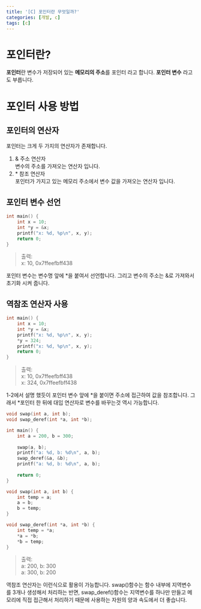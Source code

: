 ```yaml
---
title: '[C] 포인터란 무엇일까?'
categories: [개발, c]
tags: [c]
---
```


# 포인터란?

**포인터**란 변수가 저장되어 있는 **메모리의 주소**를 포인터 라고 합니다. **포인터 변수** 라고도 부릅니다.


# 포인터 사용 방법

## 포인터의 연산자

포인터는 크게 두 가지의 연산자가 존재합니다.

1. & 주소 연산자  
변수의 주소를 가져오는 연산자 입니다.
2. \* 참조 연산자  
포인터가 가지고 있는 메모리 주소에서 변수 값을 가져오는 연산자 입니다.


## 포인터 변수 선언

```c
int main() {
    int x = 10;
    int *y = &x;
    printf("x: %d, %p\n", x, y);
    return 0;
}
```
> 출력:  
> x: 10, 0x7ffeefbff438

포인터 변수는 변수명 앞에 *을 붙여서 선언합니다. 그리고 변수의 주소는 &로 가져와서 초기화 시켜 줍니다.


## 역참조 연산자 사용

```c
int main() {
    int x = 10;
    int *y = &x;
    printf("x: %d, %p\n", x, y);
    *y = 324;
    printf("x: %d, %p\n", x, y);
    return 0;
}
```
> 출력:  
> x: 10, 0x7ffeefbff438  
> x: 324, 0x7ffeefbff438

1-2에서 설명 했듯이 포인터 변수 앞에 *을 붙이면 주소에 접근하여 값을 참조합니다. 그래서 *포인터 한 뒤에 대입 연산자로 변수를 바꾸는것 역시 가능합니다.

```c
void swap(int a, int b);
void swap_deref(int *a, int *b);

int main() {
    int a = 200, b = 300;
    
    swap(a, b);
    printf("a: %d, b: %d\n", a, b);
    swap_deref(&a, &b);
    printf("a: %d, b: %d\n", a, b);
    
    return 0;
}

void swap(int a, int b) {
    int temp = a;
    a = b;
    b = temp;
}

void swap_deref(int *a, int *b) {
    int temp = *a;
    *a = *b;
    *b = temp;
}
```
> 출력:  
> a: 200, b: 300  
> a: 300, b: 200

역참조 연산자는 이런식으로 활용이 가능합니다. swap()함수는 함수 내부에 지역변수를 3개나 생성해서 처리하는 반면, swap_deref()함수는 지역변수를 하나만 만들고 메모리에 직접 접근해서 처리하기 때문에 사용하는 자원의 양과 속도에서 더 좋습니다.